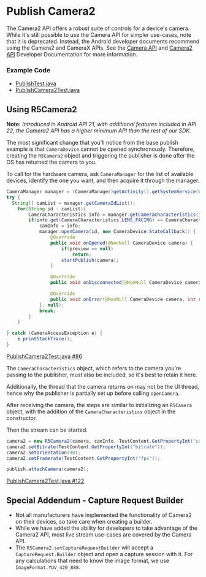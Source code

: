 # Publish Camera2

The Camera2 API offers a robust suite of controls for a device's camera. While it's still possible to use the Camera API for simpler use-cases, note that it is deprecated. Instead, the Android developer documents recommend using the Camera2 and CameraX APIs. See the [Camera API](https://developer.android.com/guide/topics/media/camera) and [Camera2 API](https://developer.android.com/training/camera2) Developer Documentation for more information.

### Example Code

- [PublishTest.java](../PublishTest/PublishTest.java)
- [PublishCamera2Test.java](Publish2Test.java)

## Using R5Camera2

**Note:** *Introduced in Android API 21, with additional features included in API 22, the Camera2 API has a higher minimum API than the rest of our SDK.*

The most significant change that you'll notice from the base publish example is that `CameraDevice` cannot be opened synchronously. Therefore, creating the `R5Camera2` object and triggering the publisher is done after the OS has returned the camera to you.

To call for the hardware camera, ask `CameraManager` for the list of available devices, identify the one you want, and then acquire it through the manager.

```Java
CameraManager manager = (CameraManager)getActivity().getSystemService(Context.CAMERA_SERVICE);
try {
  String[] camList = manager.getCameraIdList();
    for(String id : camList){
        CameraCharacteristics info = manager.getCameraCharacteristics(id);
        if(info.get(CameraCharacteristics.LENS_FACING) == CameraCharacteristics.LENS_FACING_FRONT){
            camInfo = info;
            manager.openCamera(id, new CameraDevice.StateCallback() {
                @Override
                public void onOpened(@NonNull CameraDevice camera) {
                    if(preview == null)
                        return;
                    startPublish(camera);
                }

                @Override
                public void onDisconnected(@NonNull CameraDevice camera) {}

                @Override
                public void onError(@NonNull CameraDevice camera, int error) {}
            }, null);
            break;
        }
    }

} catch (CameraAccessException e) {
    e.printStackTrace();
}
```

[PublishCamera2Test.java #86](PublishCamera2Test.java#L86)

The `CameraCharacteristics` object, which refers to the camera you're passing to the publisher, must also be included, so it's best to retain it here.

Additionally, the thread that the camera returns on may not be the UI thread, hence why the publisher is partially set up before calling `openCamera`.

After receiving the camera, the steps are similar to initializing an `R5Camera` object, with the addition of the `CameraCharacteristics` object in the constructor.

Then the stream can be started.

```Java
camera2 = new R5Camera2(camera, camInfo, TestContent.GetPropertyInt("camera_width"), TestContent.GetPropertyInt("camera_height"));
camera2.setBitrate(TestContent.GetPropertyInt("bitrate"));
camera2.setOrientation(90);
camera2.setFramerate(TestContent.GetPropertyInt("fps"));

publish.attachCamera(camera2);
```

[PublishCamera2Test.java #122](PublishCamera2Test.java#L122)

## Special Addendum - Capture Request Builder

* Not all manufacturers have implemented the functionality of Camera2 on their devices, so take care when creating a builder.
* While we have added the ability for developers to take advantage of the Camera2 API, most live stream use-cases are covered by the Camera API.
* The `R5Camera2.setCaptureRequestBuilder` will accept a `CaptureRequest.Builder` object and open a capture session with it. For any calculations that need to know the image format, we use `ImageFormat.YUV_420_888`.